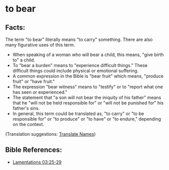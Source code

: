 # to bear #

## Facts: ##

The term "to bear" literally means "to carry" something. There are also many figurative uses of this term.

* When speaking of a woman who will bear a child, this means, "give birth to" a child.
* To "bear a burden" means to "experience difficult things." These difficult things could include physical or emotional suffering. 
* A common expression in the Bible is "bear fruit" which means,  "produce fruit" or "have fruit."
* The expression "bear witness" means to "testify" or to "report what one has seen or experienced."
* The statement that "a son will not bear the iniquity of his father" means that he "will not be held responsible for" or "will not be punished for" his father's sins.
* In general, this term could be translated as, "to carry" or "to be responsible for" or "to produce" or "to have" or "to endure," depending on the context.

(Translation suggestions: [Translate Names](en/ta-vol1/translate/man/translate-names))



## Bible References: ##

* [Lamentations 03:25-29](en/tn/lam/help/03/25)